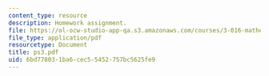 ```yaml
---
content_type: resource
description: Homework assignment.
file: https://ol-ocw-studio-app-qa.s3.amazonaws.com/courses/3-016-mathematics-for-materials-scientists-and-engineers-fall-2005/6bd778031ba6cec55452757bc5625fe9_ps3.pdf
file_type: application/pdf
resourcetype: Document
title: ps3.pdf
uid: 6bd77803-1ba6-cec5-5452-757bc5625fe9
---
```

